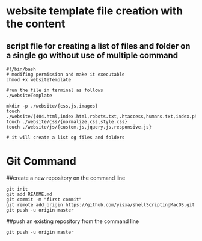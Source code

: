 # website template file creation with the content

## script file for creating a list of files and folder on a single go without use of multiple command

```
#!/bin/bash
# modifing permission and make it executable
chmod +x websiteTemplate

#run the file in terminal as follows
./websiteTemplate

mkdir -p ./website/{css,js,images}
touch ./website/{404.html,index.html,robots.txt,.htaccess,humans.txt,index.php,sitemap.xml,site.manifest,README.md,.gitignore}
touch ./website/css/{normalize.css,style.css}
touch ./website/js/{custom.js,jquery.js,responsive.js}

# it will create a list og files and folders

```
# Git Command

##create a new repository on the command line


```echo "# shellScriptingMacOS" >> README.md
git init
git add README.md
git commit -m "first commit"
git remote add origin https://github.com/yisxa/shellScriptingMacOS.git
git push -u origin master

```

##push an existing repository from the command line

```git remote add origin https://github.com/yisxa/shellScriptingMacOS.git
git push -u origin master
```
